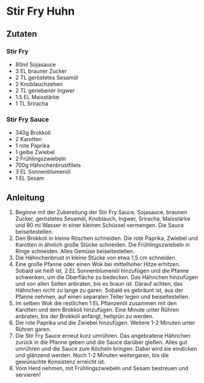 # Stir Fry Huhn
## Zutaten
### Stir Fry
- 80ml Sojasauce
- 3 EL brauner Zucker
- 2 TL geröstetes Sesamöl
- 2 Knoblauchzehen
- 2 TL geriebener Ingwer
- 1.5 EL Maisstärke
- 1 TL Sriracha

### Stir Fry Sauce
- 340g Brokkoli
- 2 Karotten
- 1 rote Paprika
- 1 gelbe Zwiebel
- 2 Frühlingszwiebeln
- 700g Hähnchenbrustfilets
- 3 EL Sonnenblumenöl
- 1 EL Sesam

## Anleitung
1. Beginne mit der Zubereitung der Stir Fry Sauce. Sojasauce, braunen Zucker, geröstetes Sesamöl, Knoblauch, Ingwer, Sriracha, Maisstärke und 80 ml Wasser in einer kleinen Schüssel vermengen. Die Sauce beiseitestellen.
2. Den Brokkoli in kleine Röschen schneiden. Die rote Paprika, Zwiebel und Karotten in ähnlich große Stücke schneiden. Die Frühlingszwiebeln in Ringe schneiden. Alles Gemüse beiseitestellen.
3. Die Hähnchenbrust in kleine Stücke von etwa 1,5 cm schneiden.
4. Eine große Pfanne oder einen Wok bei mittelhoher Hitze erhitzen. Sobald sie heiß ist, 2 EL Sonnenblumenöl hinzufügen und die Pfanne schwenken, um die Oberfläche zu bedecken. Das Hähnchen hinzufügen und von allen Seiten anbraten, bis es braun ist. Darauf achten, das Hähnchen nicht zu lange zu garen. Sobald es gebräunt ist, aus der Pfanne nehmen, auf einen separaten Teller legen und beiseitestellen.
5. Im selben Wok die restlichen 1 EL Pflanzenöl zusammen mit den Karotten und dem Brokkoli hinzufügen. Eine Minute unter Rühren anbraten, bis der Brokkoli anfängt, hellgrün zu werden.
6. Die rote Paprika und die Zwiebel hinzufügen. Weitere 1-2 Minuten unter Rühren garen.
7. Die Stir Fry Sauce erneut kurz umrühren. Das angebratene Hähnchen zurück in die Pfanne geben und die Sauce darüber gießen. Alles gut umrühren und die Sauce zum Köcheln bringen. Dabei wird sie eindicken und glänzend werden. Noch 1-2 Minuten weitergaren, bis die gewünschte Konsistenz erreicht ist.
8. Vom Herd nehmen, mit Frühlingszwiebeln und Sesam bestreuen und servieren!
